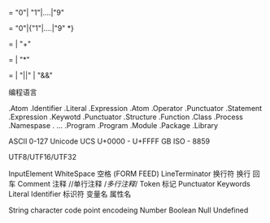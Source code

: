 <Number> = "0"| "1"|....|"9"

<DecimalNumber> = "0"|{"1"|....|"9" <Number>*}

<AdditiveExpression>= <DecimalNumber> | <AdditiveExpression> "+" <DecimalNumber>

<MultiplicationExpression>= <DecimalNumber> | <MultiplicationExpression> "*" <DecimalNumber>

<LogicalExpression>= <AdditiveExpression> | <LogicalExpression> "||" <AdditiveExpression> |
<LogicalExpression> "&&" <AdditiveExpression>


编程语言

  .Atom
    .Identifier
    .Literal
  .Expression
    .Atom
    .Operator
    .Punctuator
  .Statement
    .Expression
    .Keywotd
    .Punctuator
  .Structure
    .Function
    .Class
    .Process
    .Namespase
    . ...
  .Program
    .Program
    .Module
    .Package
    .Library

ASCII 0-127
Unicode
UCS U+0000 - U+FFFF
GB
ISO - 8859

UTF8/UTF16/UTF32


InputElement
  WhiteSpace 空格 <TAB> <VT> <FF>(FORM FEED)<SP> <NBSP> <ZWNBSP> <USP>
  LineTerminator 换行符 <LF>换行 <CR>回车 <LS> <PS>
  Comment 注释 //单行注释  /*多行注释*/
  Token 标记
    Punctuator
    Keywords
    Literal
    Identifier 标识符
      变量名
      属性名

String
  character
  code point
  encodeing
Number
Boolean
Null
Undefined
